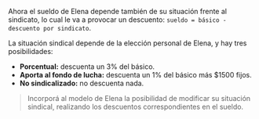 Ahora el sueldo de Elena depende también de su situación frente al sindicato, lo cual le va a provocar un descuento: `sueldo = básico - descuento por sindicato`.

La situación sindical depende de la elección personal de Elena, y hay tres posibilidades:

* **Porcentual:** descuenta un 3% del básico.
* **Aporta al fondo de lucha:** descuenta un 1% del básico más $1500 fijos.
* **No sindicalizado:** no descuenta nada.

> Incorporá al modelo de Elena la posibilidad de modificar su situación sindical, realizando los descuentos correspondientes en el sueldo.